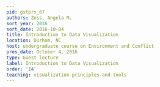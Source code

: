 ```yaml
---
pid: gstprs_67
authors: Zoss, Angela M.
sort_year: 2016
sort_date: 2016-10-04
title: Introduction to Data Visualization
location: Durham, NC
host: undergraduate course on Environment and Conflict
pres_date: October 4, 2016
type: Guest lecture
label: Introduction to Data Visualization
order: '14'
teaching: visualization-principles-and-tools
---
```

